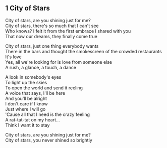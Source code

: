 ## 1 City of Stars

City of stars, are you shining just for me? \
City of stars, there's so much that I can't see \
Who knows? I felt it from the first embrace I shared with you \
That now our dreams, they finally come true

City of stars, just one thing everybody wants \
There in the bars and thought the smokescreen of the crowded restaurants \
It's love \
Yes, all we're looking for is love from someone else \
A rush, a glance, a touch, a dance

A look in somebody's eyes \
To light up the skies \
To open the world and send it reeling \
A voice that says, I'll be here \
And you'll be alright \
I don't care if I know \
Just where I will go \
'Cause all that I need is the crazy feeling \
A rat-tat-tat on my heart... \
Think I want it to stay

City of stars, are you shining just for me? \
City of stars, you never shined so brightly

